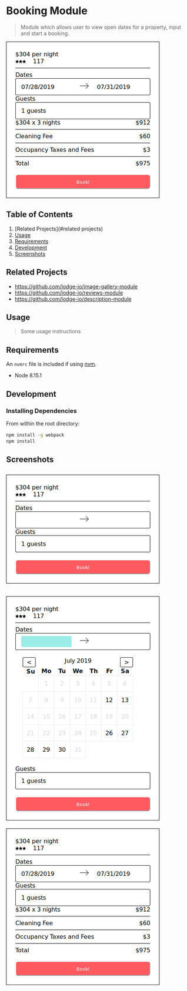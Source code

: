 # Booking Module

> Module which allows user to view open dates for a property, input and start a booking. 

![Booking Module step 3](screenshots/BookingModule3.png)


  
## Table of Contents

1. [Related Projects](#related projects)
1. [Usage](#Usage)
1. [Requirements](#requirements)
1. [Development](#development)
1. [Screenshots](#screenshots)

## Related Projects

  - https://github.com/lodge-io/image-gallery-module 
  - https://github.com/lodge-io/reviews-module
  - https://github.com/lodge-io/description-module

## Usage

> Some usage instructions

## Requirements

An `nvmrc` file is included if using [nvm](https://github.com/creationix/nvm).

- Node 8.15.1

## Development

### Installing Dependencies

From within the root directory:

```sh
npm install -g webpack
npm install
```
## Screenshots
![Booking Module step 1](screenshots/BookingModule1.png)
---
![Booking Module step 2](screenshots/BookingModule2.png)
---
![Booking Module step 3](screenshots/BookingModule3.png)
